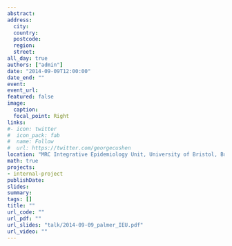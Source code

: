 ```yaml
---
abstract: 
address:
  city: 
  country: 
  postcode: 
  region: 
  street: 
all_day: true
authors: ["admin"]
date: "2014-09-09T12:00:00"
date_end: ""
event: 
event_url: 
featured: false
image:
  caption: 
  focal_point: Right
links:
#- icon: twitter
#  icon_pack: fab
#  name: Follow
#  url: https://twitter.com/georgecushen
location: "MRC Integrative Epidemiology Unit, University of Bristol, Bristol"
math: true
projects:
- internal-project
publishDate: 
slides: 
summary: 
tags: []
title: ""
url_code: ""
url_pdf: ""
url_slides: "talk/2014-09-09_palmer_IEU.pdf"
url_video: ""
---
```

